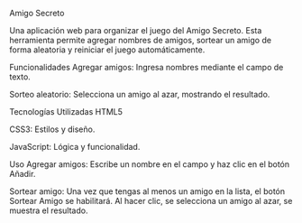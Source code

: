 Amigo Secreto

Una aplicación web para organizar el juego del Amigo Secreto. 
Esta herramienta permite agregar nombres de amigos, 
sortear un amigo de forma aleatoria y reiniciar el juego automáticamente.

Funcionalidades
Agregar amigos:
Ingresa nombres mediante el campo de texto.

Sorteo aleatorio:
Selecciona un amigo al azar, mostrando el resultado.


Tecnologías Utilizadas
HTML5

CSS3: Estilos y diseño.

JavaScript: Lógica y funcionalidad.

Uso
Agregar amigos:
Escribe un nombre en el campo y haz clic en el botón Añadir.

Sortear amigo:
Una vez que tengas al menos un amigo en la lista, el botón Sortear Amigo se habilitará. Al hacer clic, se selecciona un amigo al azar, se muestra el resultado.
